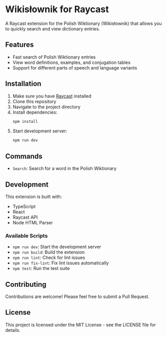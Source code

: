 # Wikisłownik for Raycast

A Raycast extension for the Polish Wiktionary (Wikisłownik) that allows you to quickly search and view dictionary entries.

## Features

- Fast search of Polish Wiktionary entries
- View word definitions, examples, and conjugation tables
- Support for different parts of speech and language variants

## Installation

1. Make sure you have [Raycast](https://raycast.com/) installed
2. Clone this repository
3. Navigate to the project directory
4. Install dependencies:
   ```bash
   npm install
   ```
5. Start development server:
   ```bash
   npm run dev
   ```

## Commands

- `Search`: Search for a word in the Polish Wiktionary

## Development

This extension is built with:
- TypeScript
- React
- Raycast API
- Node HTML Parser

### Available Scripts

- `npm run dev`: Start the development server
- `npm run build`: Build the extension
- `npm run lint`: Check for lint issues
- `npm run fix-lint`: Fix lint issues automatically
- `npm test`: Run the test suite

## Contributing

Contributions are welcome! Please feel free to submit a Pull Request.

## License

This project is licensed under the MIT License - see the LICENSE file for details.